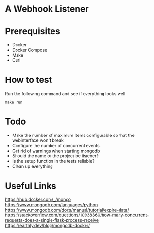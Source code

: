 # A Webhook Listener

# Prerequisites

* Docker
* Docker Compose
* Make
* Curl

# How to test

Run the following command and see if everything looks well

    make run

# Todo

* Make the number of maximum items configurable so that the webinterface won't
  break
* Configure the number of concurrent events
* Get rid of warnings when starting mongodb
* Should the name of the project be listener?
* Is the setup function in the tests reliable?
* Clean up everything

# Useful Links

https://hub.docker.com/_/mongo
https://www.mongodb.com/languages/python
https://www.mongodb.com/docs/manual/tutorial/expire-data/
https://stackoverflow.com/questions/10938360/how-many-concurrent-requests-does-a-single-flask-process-receive
https://earthly.dev/blog/mongodb-docker/
